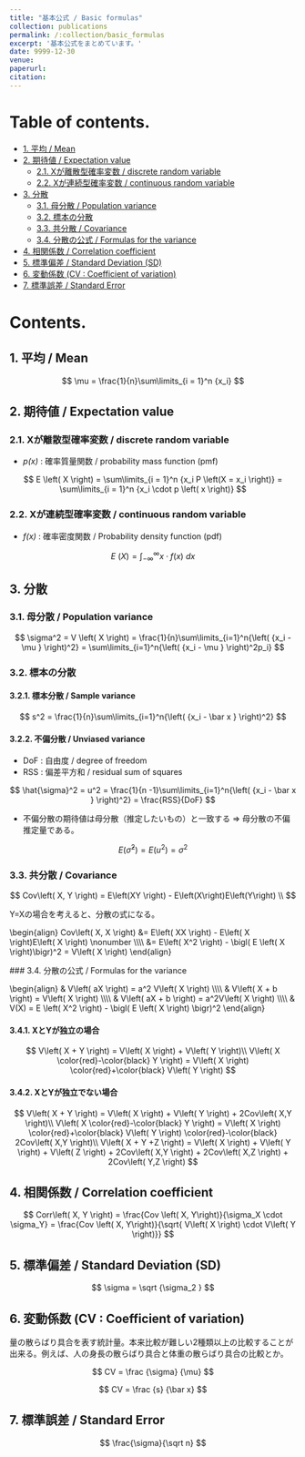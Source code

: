 ```yaml
---
title: "基本公式 / Basic formulas"
collection: publications
permalink: /:collection/basic_formulas
excerpt: '基本公式をまとめています。'
date: 9999-12-30
venue:
paperurl:
citation:
---
```


Table of contents.
===
- [1. 平均 / Mean](#1-%e5%b9%b3%e5%9d%87--mean)
- [2. 期待値 / Expectation value](#2-%e6%9c%9f%e5%be%85%e5%80%a4--expectation-value)
  - [2.1. Xが離散型確率変数 / discrete random variable](#21-x%e3%81%8c%e9%9b%a2%e6%95%a3%e5%9e%8b%e7%a2%ba%e7%8e%87%e5%a4%89%e6%95%b0--discrete-random-variable)
  - [2.2. Xが連続型確率変数 / continuous random variable](#22-x%e3%81%8c%e9%80%a3%e7%b6%9a%e5%9e%8b%e7%a2%ba%e7%8e%87%e5%a4%89%e6%95%b0--continuous-random-variable)
- [3. 分散](#3-%e5%88%86%e6%95%a3)
  - [3.1. 母分散 / Population variance](#31-%e6%af%8d%e5%88%86%e6%95%a3--population-variance)
  - [3.2. 標本の分散](#32-%e6%a8%99%e6%9c%ac%e3%81%ae%e5%88%86%e6%95%a3)
  - [3.3. 共分散 / Covariance](#33-%e5%85%b1%e5%88%86%e6%95%a3--covariance)
  - [3.4. 分散の公式 / Formulas for the variance](#34-%e5%88%86%e6%95%a3%e3%81%ae%e5%85%ac%e5%bc%8f--formulas-for-the-variance)
- [4. 相関係数 / Correlation coefficient](#4-%e7%9b%b8%e9%96%a2%e4%bf%82%e6%95%b0--correlation-coefficient)
- [5. 標準偏差 / Standard Deviation (SD)](#5-%e6%a8%99%e6%ba%96%e5%81%8f%e5%b7%ae--standard-deviation-sd)
- [6. 変動係数 (CV : Coefficient of variation)](#6-%e5%a4%89%e5%8b%95%e4%bf%82%e6%95%b0-cv--coefficient-of-variation)
- [7. 標準誤差 / Standard Error](#7-%e6%a8%99%e6%ba%96%e8%aa%a4%e5%b7%ae--standard-error)

Contents.
===

## 1. 平均 / Mean


$$
\mu = \frac{1}{n}\sum\limits_{i = 1}^n {x_i}
$$


## 2. 期待値 / Expectation value

### 2.1. Xが離散型確率変数 / discrete random variable
  - *p(x)* : 確率質量関数 / probability mass function (pmf) 


$$
E \left( X \right) = \sum\limits_{i = 1}^n {x_i P \left(X = x_i \right)}
                   = \sum\limits_{i = 1}^n {x_i \cdot p \left( x \right)}
$$

### 2.2. Xが連続型確率変数 / continuous random variable
  - *f(x)* : 確率密度関数 / Probability density function (pdf) 


$$
E \ \left( X \right) = \int^{\infty}_{-\infty}x\cdot f(x)\:dx
$$

## 3. 分散

### 3.1. 母分散 / Population variance

$$
\sigma^2  = V \left( X \right)
          =  \frac{1}{n}\sum\limits_{i=1}^n{\left( {x_i - \mu } \right)^2}
          =  \sum\limits_{i=1}^n{\left( {x_i - \mu } \right)^2p_i}
$$

### 3.2. 標本の分散

#### 3.2.1. 標本分散 / Sample variance


$$
s^2  =  \frac{1}{n}\sum\limits_{i=1}^n{\left( {x_i - \bar x } \right)^2}
$$

<a id="unviased_variance"></a>
#### 3.2.2. 不偏分散 / Unviased variance
  - DoF : 自由度 / degree of freedom
  - RSS : 偏差平方和 / residual sum of squares


$$
\hat{\sigma}^2  = u^2
 =  \frac{1}{n -1}\sum\limits_{i=1}^n{\left( {x_i - \bar x } \right)^2}
 = \frac{RSS}{DoF}
$$

  - 不偏分散の期待値は母分散（推定したいもの）と一致する ⇒ 母分散の不偏推定量である。


$$
  E(\hat{\sigma}^2)  = E(u^2) = \sigma^2
$$


<a id="covariance"></a>
### 3.3. 共分散 / Covariance

$$
  Cov\left( X, Y \right) =  E\left(XY \right) - E\left(X\right)E\left(Y\right) \\
$$

Y=Xの場合を考えると、分散の式になる。

\begin{align}
  Cov\left( X, X \right) &=  E\left( XX \right) - E\left( X \right)E\left( X \right) \nonumber \\\\\\\\
  &= E\left( X^2 \right) - \bigl( E \left( X \right)\bigr)^2 = V\left( X \right)
\end{align}

<a id="formula_for_variance">
### 3.4. 分散の公式 / Formulas for the variance

\begin{align}
  & V\left( aX \right) = a^2 V\left( X \right) \\\\\\\\
  & V\left( X + b \right) = V\left( X \right) \\\\\\\\
  & V\left( aX + b \right) = a^2V\left( X \right) \\\\\\\\
  & V(X) = E \left( X^2 \right) - \bigl( E \left( X \right) \bigr)^2
\end{align}

#### 3.4.1. XとYが独立の場合

$$
  V\left( X + Y \right) = V\left( X \right) + V\left( Y \right)\\
  V\left( X \color{red}-\color{black} Y \right) = V\left( X \right) \color{red}+\color{black} V\left( Y \right)
$$

#### 3.4.2. XとYが独立でない場合

$$
  V\left( X + Y \right) = V\left( X \right) + V\left( Y \right) + 2Cov\left( X,Y \right)\\
  V\left( X \color{red}-\color{black} Y \right) = V\left( X \right) \color{red}+\color{black} V\left( Y \right) \color{red}-\color{black} 2Cov\left( X,Y \right)\\
  V\left( X + Y +Z \right) = V\left( X \right) + V\left( Y \right) + V\left( Z \right) + 2Cov\left( X,Y \right) + 2Cov\left( X,Z \right) + 2Cov\left( Y,Z \right)
$$








<a id="correlation_coefficient"></a>
## 4. 相関係数 / Correlation coefficient

$$
  Corr\left( X, Y \right) =  \frac{Cov \left( X, Y\right)}{\sigma_X \cdot \sigma_Y} =  \frac{Cov \left( X, Y\right)}{\sqrt{ V\left( X \right) \cdot  V\left( Y \right)}} 
$$

## 5. 標準偏差 / Standard Deviation (SD)


$$
\sigma  = \sqrt {\sigma_2 }
$$

<a id="coefficient_of_variation"></a>
## 6. 変動係数 (CV : Coefficient of variation)

量の散らばり具合を表す統計量。本来比較が難しい2種類以上の比較することが出来る。例えば、人の身長の散らばり具合と体重の散らばり具合の比較とか。

$$
CV  = \frac {\sigma} {\mu}
$$

$$
CV  = \frac {s} {\bar x}
$$


## 7. 標準誤差 / Standard Error



$$
\frac{\sigma}{\sqrt n}
$$




